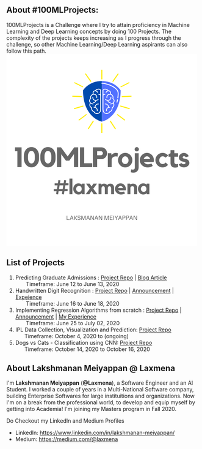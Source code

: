 <!-- # 100MLProjects -->

## About #100MLProjects:
100MLProjects is a Challenge where I try to attain proficiency in Machine Learning and Deep Learning concepts by doing 100 Projects. The complexity of the projects keeps increasing as I progress through the challenge, so other Machine Learning/Deep Learning aspirants can also follow this path.
![100 ML Projects Logo](100MLProjects.png)

## List of Projects
1. Predicting Graduate Admissions : [Project Repo](https://github.com/laxmena/100MLProjects/tree/master/Project1%20-%20Graduate%20Admissions%20Prediction) | [Blog Article](https://medium.com/@laxmena/project-1-of-100mlprojects-predicting-graduate-admissions-laxmena-dd6d140c052e) 
<br/>&nbsp;&nbsp;&nbsp;&nbsp;&nbsp;&nbsp; Timeframe: June 12 to June 13, 2020
2. Handwritten Digit Recognition : [Project Repo](https://github.com/laxmena/100MLProjects/tree/master/Project2%20-%20Digit%20Recognition) | [Announcement](https://medium.com/@laxmena/project2-of-100mlprojetcs-classification-mnist-digit-recognition-d9208856f1f2) | [Expeience](https://medium.com/@laxmena/handwritten-digit-classification-using-knn-and-svm-9b661220f512)
<br/>&nbsp;&nbsp;&nbsp;&nbsp;&nbsp;&nbsp; Timeframe: June 16 to June 18, 2020
3. Implementing Regression Algorithms from scratch : [Project Repo](https://github.com/laxmena/100MLProjects/tree/master/Project3%20-%20Implementing%20Regression%20Algorithms%20from%20Scratch) | [Announcement](https://medium.com/@laxmena/project-3-announcement-implementing-regression-algorithms-from-scratch-100mlprojects-laxmena-cbb508652038) | [My Experience](https://medium.com/@laxmena/implementing-regression-algorithms-from-scratch-experience-p3-of-100mlprojects-ece3509f9819)
<br/>&nbsp;&nbsp;&nbsp;&nbsp;&nbsp;&nbsp; Timeframe: June 25 to July 02, 2020
4. IPL Data Collection, Visualization and Prediction: [Project Repo](https://github.com/laxmena/100MLProjects/tree/master/Project4%20-%20IPL)<br/>&nbsp;&nbsp;&nbsp;&nbsp;&nbsp;&nbsp;Timeframe: October 4, 2020 to (ongoing)
5. Dogs vs Cats - Classification using CNN: [Project Repo](https://github.com/laxmena/100MLProjects/tree/master/Project%205%20-%20Dogs%20vs%20Cats)<br/>&nbsp;&nbsp;&nbsp;&nbsp;&nbsp;&nbsp;Timeframe: October 14, 2020 to October 16, 2020

## About Lakshmanan Meiyappan @ Laxmena
I'm __Lakshmanan Meiyappan__ (**@Laxmena**), a Software Engineer and an AI Student. I worked a couple of years in a Multi-National Software company, building Enterprise Softwares for large instituitions and organizations. Now I'm on a break from the professional world, to develop and equip myself by getting into Academia! I'm joining my Masters program in Fall 2020.

Do Checkout my LinkedIn and Medium Profiles
- LinkedIn: https://www.linkedin.com/in/lakshmanan-meiyappan/
- Medium: https://medium.com/@laxmena
